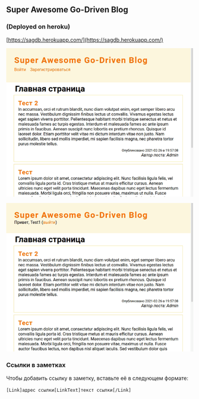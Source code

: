 ## Super Awesome Go-Driven Blog
### (Deployed on heroku)

[https://sagdb.herokuapp.com/](https://sagdb.herokuapp.com/)

![Registration](img/sagdb_reg.gif)

![Posting](img/sagdb_post.gif)

### Ссылки в заметках
Чтобы добавить ссылку в заметку, вставьте её в следующем формате:

```[Link]адрес ссылки[LinkText]текст ссылки[/Link]```
